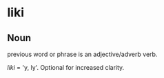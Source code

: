 liki
===

Noun
---

previous word or phrase is an adjective/adverb verb. 

*<noun> liki* = '<noun>y, <noun>ly'. Optional for increased clarity.